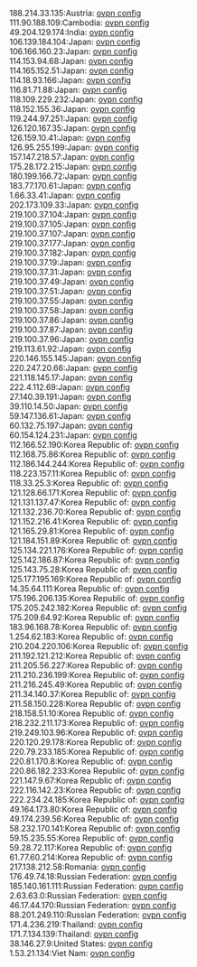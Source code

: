 188.214.33.135:Austria: [ovpn config](vpn/188_214_33_135.ovpn)  
111.90.188.109:Cambodia: [ovpn config](vpn/111_90_188_109.ovpn)  
49.204.129.174:India: [ovpn config](vpn/49_204_129_174.ovpn)  
106.139.184.104:Japan: [ovpn config](vpn/106_139_184_104.ovpn)  
106.166.160.23:Japan: [ovpn config](vpn/106_166_160_23.ovpn)  
114.153.94.68:Japan: [ovpn config](vpn/114_153_94_68.ovpn)  
114.165.152.51:Japan: [ovpn config](vpn/114_165_152_51.ovpn)  
114.18.93.166:Japan: [ovpn config](vpn/114_18_93_166.ovpn)  
116.81.71.88:Japan: [ovpn config](vpn/116_81_71_88.ovpn)  
118.109.229.232:Japan: [ovpn config](vpn/118_109_229_232.ovpn)  
118.152.155.36:Japan: [ovpn config](vpn/118_152_155_36.ovpn)  
119.244.97.251:Japan: [ovpn config](vpn/119_244_97_251.ovpn)  
126.120.167.35:Japan: [ovpn config](vpn/126_120_167_35.ovpn)  
126.159.10.41:Japan: [ovpn config](vpn/126_159_10_41.ovpn)  
126.95.255.199:Japan: [ovpn config](vpn/126_95_255_199.ovpn)  
157.147.218.57:Japan: [ovpn config](vpn/157_147_218_57.ovpn)  
175.28.172.215:Japan: [ovpn config](vpn/175_28_172_215.ovpn)  
180.199.166.72:Japan: [ovpn config](vpn/180_199_166_72.ovpn)  
183.77.170.61:Japan: [ovpn config](vpn/183_77_170_61.ovpn)  
1.66.33.41:Japan: [ovpn config](vpn/1_66_33_41.ovpn)  
202.173.109.33:Japan: [ovpn config](vpn/202_173_109_33.ovpn)  
219.100.37.104:Japan: [ovpn config](vpn/219_100_37_104.ovpn)  
219.100.37.105:Japan: [ovpn config](vpn/219_100_37_105.ovpn)  
219.100.37.107:Japan: [ovpn config](vpn/219_100_37_107.ovpn)  
219.100.37.177:Japan: [ovpn config](vpn/219_100_37_177.ovpn)  
219.100.37.182:Japan: [ovpn config](vpn/219_100_37_182.ovpn)  
219.100.37.19:Japan: [ovpn config](vpn/219_100_37_19.ovpn)  
219.100.37.31:Japan: [ovpn config](vpn/219_100_37_31.ovpn)  
219.100.37.49:Japan: [ovpn config](vpn/219_100_37_49.ovpn)  
219.100.37.51:Japan: [ovpn config](vpn/219_100_37_51.ovpn)  
219.100.37.55:Japan: [ovpn config](vpn/219_100_37_55.ovpn)  
219.100.37.58:Japan: [ovpn config](vpn/219_100_37_58.ovpn)  
219.100.37.86:Japan: [ovpn config](vpn/219_100_37_86.ovpn)  
219.100.37.87:Japan: [ovpn config](vpn/219_100_37_87.ovpn)  
219.100.37.96:Japan: [ovpn config](vpn/219_100_37_96.ovpn)  
219.113.61.92:Japan: [ovpn config](vpn/219_113_61_92.ovpn)  
220.146.155.145:Japan: [ovpn config](vpn/220_146_155_145.ovpn)  
220.247.20.66:Japan: [ovpn config](vpn/220_247_20_66.ovpn)  
221.118.145.17:Japan: [ovpn config](vpn/221_118_145_17.ovpn)  
222.4.112.69:Japan: [ovpn config](vpn/222_4_112_69.ovpn)  
27.140.39.191:Japan: [ovpn config](vpn/27_140_39_191.ovpn)  
39.110.14.50:Japan: [ovpn config](vpn/39_110_14_50.ovpn)  
59.147.136.61:Japan: [ovpn config](vpn/59_147_136_61.ovpn)  
60.132.75.197:Japan: [ovpn config](vpn/60_132_75_197.ovpn)  
60.154.124.231:Japan: [ovpn config](vpn/60_154_124_231.ovpn)  
112.166.52.190:Korea Republic of: [ovpn config](vpn/112_166_52_190.ovpn)  
112.168.75.86:Korea Republic of: [ovpn config](vpn/112_168_75_86.ovpn)  
112.186.144.244:Korea Republic of: [ovpn config](vpn/112_186_144_244.ovpn)  
118.223.157.11:Korea Republic of: [ovpn config](vpn/118_223_157_11.ovpn)  
118.33.25.3:Korea Republic of: [ovpn config](vpn/118_33_25_3.ovpn)  
121.128.66.171:Korea Republic of: [ovpn config](vpn/121_128_66_171.ovpn)  
121.131.137.47:Korea Republic of: [ovpn config](vpn/121_131_137_47.ovpn)  
121.132.236.70:Korea Republic of: [ovpn config](vpn/121_132_236_70.ovpn)  
121.152.216.41:Korea Republic of: [ovpn config](vpn/121_152_216_41.ovpn)  
121.165.29.81:Korea Republic of: [ovpn config](vpn/121_165_29_81.ovpn)  
121.184.151.89:Korea Republic of: [ovpn config](vpn/121_184_151_89.ovpn)  
125.134.221.176:Korea Republic of: [ovpn config](vpn/125_134_221_176.ovpn)  
125.142.186.87:Korea Republic of: [ovpn config](vpn/125_142_186_87.ovpn)  
125.143.75.28:Korea Republic of: [ovpn config](vpn/125_143_75_28.ovpn)  
125.177.195.169:Korea Republic of: [ovpn config](vpn/125_177_195_169.ovpn)  
14.35.64.111:Korea Republic of: [ovpn config](vpn/14_35_64_111.ovpn)  
175.196.206.135:Korea Republic of: [ovpn config](vpn/175_196_206_135.ovpn)  
175.205.242.182:Korea Republic of: [ovpn config](vpn/175_205_242_182.ovpn)  
175.209.64.92:Korea Republic of: [ovpn config](vpn/175_209_64_92.ovpn)  
183.96.168.78:Korea Republic of: [ovpn config](vpn/183_96_168_78.ovpn)  
1.254.62.183:Korea Republic of: [ovpn config](vpn/1_254_62_183.ovpn)  
210.204.220.106:Korea Republic of: [ovpn config](vpn/210_204_220_106.ovpn)  
211.192.121.212:Korea Republic of: [ovpn config](vpn/211_192_121_212.ovpn)  
211.205.56.227:Korea Republic of: [ovpn config](vpn/211_205_56_227.ovpn)  
211.210.236.199:Korea Republic of: [ovpn config](vpn/211_210_236_199.ovpn)  
211.216.245.49:Korea Republic of: [ovpn config](vpn/211_216_245_49.ovpn)  
211.34.140.37:Korea Republic of: [ovpn config](vpn/211_34_140_37.ovpn)  
211.58.150.228:Korea Republic of: [ovpn config](vpn/211_58_150_228.ovpn)  
218.158.51.10:Korea Republic of: [ovpn config](vpn/218_158_51_10.ovpn)  
218.232.211.173:Korea Republic of: [ovpn config](vpn/218_232_211_173.ovpn)  
219.249.103.96:Korea Republic of: [ovpn config](vpn/219_249_103_96.ovpn)  
220.120.29.178:Korea Republic of: [ovpn config](vpn/220_120_29_178.ovpn)  
220.79.233.185:Korea Republic of: [ovpn config](vpn/220_79_233_185.ovpn)  
220.81.170.8:Korea Republic of: [ovpn config](vpn/220_81_170_8.ovpn)  
220.86.182.233:Korea Republic of: [ovpn config](vpn/220_86_182_233.ovpn)  
221.147.9.67:Korea Republic of: [ovpn config](vpn/221_147_9_67.ovpn)  
222.116.142.23:Korea Republic of: [ovpn config](vpn/222_116_142_23.ovpn)  
222.234.24.185:Korea Republic of: [ovpn config](vpn/222_234_24_185.ovpn)  
49.164.173.80:Korea Republic of: [ovpn config](vpn/49_164_173_80.ovpn)  
49.174.239.56:Korea Republic of: [ovpn config](vpn/49_174_239_56.ovpn)  
58.232.170.141:Korea Republic of: [ovpn config](vpn/58_232_170_141.ovpn)  
59.15.235.55:Korea Republic of: [ovpn config](vpn/59_15_235_55.ovpn)  
59.28.72.117:Korea Republic of: [ovpn config](vpn/59_28_72_117.ovpn)  
61.77.60.214:Korea Republic of: [ovpn config](vpn/61_77_60_214.ovpn)  
217.138.212.58:Romania: [ovpn config](vpn/217_138_212_58.ovpn)  
176.49.74.18:Russian Federation: [ovpn config](vpn/176_49_74_18.ovpn)  
185.140.161.111:Russian Federation: [ovpn config](vpn/185_140_161_111.ovpn)  
2.63.63.0:Russian Federation: [ovpn config](vpn/2_63_63_0.ovpn)  
46.17.44.170:Russian Federation: [ovpn config](vpn/46_17_44_170.ovpn)  
88.201.249.110:Russian Federation: [ovpn config](vpn/88_201_249_110.ovpn)  
171.4.236.219:Thailand: [ovpn config](vpn/171_4_236_219.ovpn)  
171.7.134.139:Thailand: [ovpn config](vpn/171_7_134_139.ovpn)  
38.146.27.9:United States: [ovpn config](vpn/38_146_27_9.ovpn)  
1.53.21.134:Viet Nam: [ovpn config](vpn/1_53_21_134.ovpn)  
